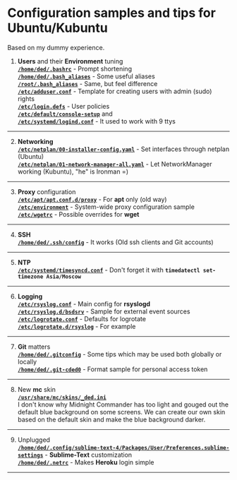 # Configuration samples and tips for Ubuntu/Kubuntu
Based on my dummy experience.
1. **Users** and their **Environment** tuning    
[**`/home/ded/.bashrc`**](https://github.com/wildfielded/samples-ubuntu/blob/master/home/ded/.bashrc) - Prompt shortening    
[**`/home/ded/.bash_aliases`**](https://github.com/wildfielded/samples-ubuntu/blob/master/home/ded/.bash_aliases) - Some useful aliases    
[**`/root/.bash_aliases`**](https://github.com/wildfielded/samples-ubuntu/blob/master/root/.bash_aliases) - Same, but feel difference    
[**`/etc/adduser.conf`**](https://github.com/wildfielded/samples-ubuntu/blob/master/etc/adduser.conf) - Template for creating users with admin (sudo) rights    
[**`/etc/login.defs`**](https://github.com/wildfielded/samples-ubuntu/blob/master/etc/login.defs) - User policies    
[**`/etc/default/console-setup`**](https://github.com/wildfielded/samples-ubuntu/blob/master/etc/default/console-setup) and    
[**`/etc/systemd/logind.conf`**](https://github.com/wildfielded/samples-ubuntu/blob/master/etc/systemd/logind.conf) - It used to work with 9 ttys    
----
2. **Networking**    
[**`/etc/netplan/00-installer-config.yaml`**](https://github.com/wildfielded/samples-ubuntu/blob/master/etc/netplan/00-installer-config.yaml) - Set interfaces through netplan (Ubuntu)    
[**`/etc/netplan/01-network-manager-all.yaml`**](https://github.com/wildfielded/samples-ubuntu/blob/master/etc/netplan/01-network-manager-all.yaml) - Let NetworkManager working (Kubuntu), "he" is Ironman =)    
----
3. **Proxy** configuration    
[**`/etc/apt/apt.conf.d/proxy`**](https://github.com/wildfielded/samples-ubuntu/blob/master/etc/apt/apt.conf.d/proxy) - For **apt** only (old way)    
[**`/etc/environment`**](https://github.com/wildfielded/samples-ubuntu/blob/master/etc/environment) - System-wide proxy configuration sample    
[**`/etc/wgetrc`**](https://github.com/wildfielded/samples-ubuntu/blob/master/etc/wgetrc) - Possible overrides for **wget**    
----
4. **SSH**    
[**`/home/ded/.ssh/config`**](https://github.com/wildfielded/samples-ubuntu/blob/master/home/ded/.ssh/config) - It works (Old ssh clients and Git accounts)    
----
5. **NTP**    
[**`/etc/systemd/timesyncd.conf`**](https://github.com/wildfielded/samples-ubuntu/blob/master/etc/systemd/timesyncd.conf) - Don't forget it with **`timedatectl set-timezone Asia/Moscow`**    
----
6. **Logging**    
[**`/etc/rsyslog.conf`**](https://github.com/wildfielded/samples-ubuntu/blob/master/etc/rsyslog.conf) - Main config for **rsyslogd**    
[**`/etc/rsyslog.d/bsdsrv`**](https://github.com/wildfielded/samples-ubuntu/blob/master/etc/rsyslog.d/bsdsrv) - Sample for external event sources    
[**`/etc/logrotate.conf`**](https://github.com/wildfielded/samples-ubuntu/blob/master/etc/logrotate.conf) - Defaults for logrotate    
[**`/etc/logrotate.d/rsyslog`**](https://github.com/wildfielded/samples-ubuntu/blob/master/etc/logrotate.d/rsyslog) - For example    
----
7. **Git** matters    
[**`/home/ded/.gitconfig`**](https://github.com/wildfielded/samples-ubuntu/blob/master/home/ded/.gitconfig) - Some tips which may be used both globally or locally    
[**`/home/ded/.git-cded0`**](https://github.com/wildfielded/samples-ubuntu/blob/master/home/ded/.git-cred0) - Format sample for personal access token    
----
8. New **mc** skin    
[**`/usr/share/mc/skins/_ded.ini`**](https://github.com/wildfielded/samples-ubuntu/blob/master/usr/share/mc/skins/_ded.ini)    
I don't know why Midnight Commander has too light and gouged out the default blue background on some screens.
We can create our own skin based on the default skin and make the blue background darker.
----
9. Unplugged    
[**`/home/ded/.config/sublime-text-4/Packages/User/Preferences.sublime-settings`**](https://github.com/wildfielded/samples-ubuntu/blob/master/home/ded/.config/sublime-text-4/Packages/User/Preferences.sublime-settings) - **Sublime-Text** customization    
[**`/home/ded/.netrc`**](https://github.com/wildfielded/samples-ubuntu/blob/master/home/ded/.netrc) - Makes **Heroku** login simple    
----
